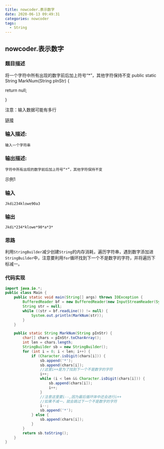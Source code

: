 ```yaml
---
title: nowcoder.表示数字
date: 2020-06-13 09:49:31
categories: nowcoder
tags:
  - String
---
```


## nowcoder.表示数字

### 题目描述

将一个字符中所有出现的数字前后加上符号“*”，其他字符保持不变
public static String MarkNum(String pInStr)
{

return null;

}

注意：输入数据可能有多行

[链接](https://www.nowcoder.com/practice/637062df51674de8ba464e792d1a0ac6?tpId=37&&tqId=21319&rp=1&ru=/activity/oj&qru=/ta/huawei/question-ranking)

<!--more-->

### 输入描述:

```
输入一个字符串
```

### 输出描述:

```
字符中所有出现的数字前后加上符号“*”，其他字符保持不变
```

示例1

### 输入

```
Jkdi234klowe90a3
```

### 输出

```
Jkdi*234*klowe*90*a*3*
```



### 思路

利用`StringBuilder`减少创建`String`的内存消耗，遍历字符串，遇到数字添加进`StringBuilder`中，注意要利用`for`循环找到下一个不是数字的字符，并将遍历下标减一。



### 代码实现

```java
import java.io.*;
public class Main {
    public static void main(String[] args) throws IOException {
        BufferedReader bf = new BufferedReader(new InputStreamReader(System.in));
        String str = null;
        while ((str = bf.readLine()) != null) {
            System.out.println(MarkNum(str));
        }
    }

    public static String MarkNum(String pInStr) {
        char[] chars = pInStr.toCharArray();
        int len = chars.length;
        StringBuilder sb = new StringBuilder();
        for (int i = 0; i < len; i++) {
            if (Character.isDigit(chars[i])) {
                sb.append('*');
                sb.append(chars[i]);
                //这里i++是为了找到下一个不是数字的字符
                i++;
                while (i < len && Character.isDigit(chars[i])) {
                    sb.append(chars[i]);
                    i++;
                }
                //注意这里要i--,因为最后循环体中还会进行i++
                //如果不减一，就会跳过下一个不是数字的字符
                i--;
                sb.append('*');
            } else {
                sb.append(chars[i]);
            }
        }
        return sb.toString();
    }
}
```

